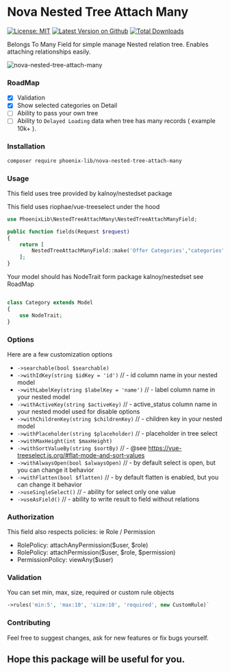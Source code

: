 # Nova Nested Tree Attach Many

[![License: MIT](https://img.shields.io/badge/License-MIT-yellow.svg)](https://opensource.org/licenses/MIT)
[![Latest Version on Github](https://img.shields.io/github/release/phoenix-lib/nova-nested-tree-attach-many.svg?style=flat-square)](https://packagist.org/packages/phoenix-lib/nova-nested-tree-attach-many)
[![Total Downloads](https://img.shields.io/packagist/dt/phoenix-lib/nova-nested-tree-attach-many.svg?style=flat-square)](https://packagist.org/packages/phoenix-lib/nova-nested-tree-attach-many)

Belongs To Many Field for simple manage Nested relation tree. Enables attaching relationships easily.

![nova-nested-tree-attach-many](https://user-images.githubusercontent.com/74270064/98738291-8a872780-23b8-11eb-8c76-a8605abe69f8.gif)

### RoadMap

- [x] Validation
- [x] Show selected categories on Detail
- [ ] Ability to pass your own tree
- [ ] Ability to `Delayed Loading` data when tree has many records ( example 10k+ ).

### Installation

```bash
composer require phoenix-lib/nova-nested-tree-attach-many
```

### Usage

This field uses tree provided by kalnoy/nestedset package

This field uses riophae/vue-treeselect under the hood

```php
use PhoenixLib\NestedTreeAttachMany\NestedTreeAttachManyField;
```
```php
public function fields(Request $request)
{
    return [
        NestedTreeAttachManyField::make('Offer Categories',"categories","App\Nova\Category"),
    ];
}
```

Your model should has NodeTrait form package kalnoy/nestedset see RoadMap

```php

class Category extends Model
{
    use NodeTrait;
}
```

### Options

Here are a few customization options

- `->searchable(bool $searchable)`
- `->withIdKey(string $idKey = 'id')` // - id column name in your nested model
- `->withLabelKey(string $labelKey = 'name')` // - label column name in your nested model
- `->withActiveKey(string $activeKey)` // - active_status column name in your nested model used for disable options
- `->withChildrenKey(string $childrenKey)` // - children key in your nested model
- `->withPlaceholder(string $placeholder)` // - placeholder in tree select
- `->withMaxHeight(int $maxHeight)`
- `->withSortValueBy(string $sortBy)` // - @see https://vue-treeselect.js.org/#flat-mode-and-sort-values
- `->withAlwaysOpen(bool $alwaysOpen)` // - by default select is open, but you can change it behavior
- `->withFlatten(bool $flatten)` // - by default flatten is enabled, but you can change it behavior
- `->useSingleSelect()` // - ability for select only one value
- `->useAsField()` // - ability to write result to field without relations


### Authorization
This field also respects policies: ie Role / Permission
- RolePolicy: attachAnyPermission($user, $role)
- RolePolicy: attachPermission($user, $role, $permission)
- PermissionPolicy: viewAny($user)

### Validation
You can set min, max, size, required or custom rule objects

```php
->rules('min:5', 'max:10', 'size:10', 'required', new CustomRule)`
```

### Contributing
Feel free to suggest changes, ask for new features or fix bugs yourself.

Hope this package will be useful for you.
---

